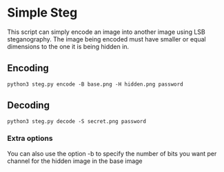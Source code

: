 # Simple Steg

This script can simply encode an image into another image using LSB steganography. The image being encoded must have smaller or equal dimensions to the one it is being hidden in.

## Encoding
```python3 steg.py encode -B base.png -H hidden.png password```

## Decoding
```python3 steg.py decode -S secret.png password```


### Extra options

You can also use the option -b to specify the number of bits you want per channel for the hidden image in the base image
